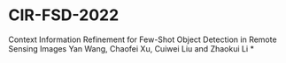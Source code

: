 # CIR-FSD-2022
Context Information Refinement for Few-Shot Object Detection in Remote Sensing Images Yan Wang, Chaofei Xu, Cuiwei Liu and Zhaokui Li *

